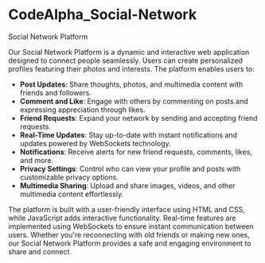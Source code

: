 # CodeAlpha_Social-Network
Social Network Platform 

Our Social Network Platform is a dynamic and interactive web application designed to connect people seamlessly. Users can create personalized profiles featuring their photos and interests. The platform enables users to:

- **Post Updates**: Share thoughts, photos, and multimedia content with friends and followers.
- **Comment and Like**: Engage with others by commenting on posts and expressing appreciation through likes.
- **Friend Requests**: Expand your network by sending and accepting friend requests.
- **Real-Time Updates**: Stay up-to-date with instant notifications and updates powered by WebSockets technology.
- **Notifications**: Receive alerts for new friend requests, comments, likes, and more.
- **Privacy Settings**: Control who can view your profile and posts with customizable privacy options.
- **Multimedia Sharing**: Upload and share images, videos, and other multimedia content effortlessly.

The platform is built with a user-friendly interface using HTML and CSS, while JavaScript adds interactive functionality. Real-time features are implemented using WebSockets to ensure instant communication between users. Whether you're reconnecting with old friends or making new ones, our Social Network Platform provides a safe and engaging environment to share and connect.
